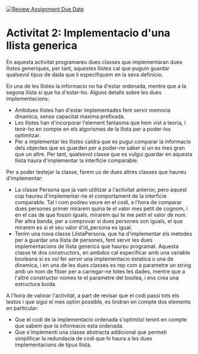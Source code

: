 [![Review Assignment Due Date](https://classroom.github.com/assets/deadline-readme-button-24ddc0f5d75046c5622901739e7c5dd533143b0c8e959d652212380cedb1ea36.svg)](https://classroom.github.com/a/Ah1mLC4h)
# Activitat 2: Implementacio d'una llista generica

En aquesta activitat programareu dues classes que implementaran dues llistes generiques, per tant, aquestes llistes cal que puguin guardar qualsevol tipus de dada que li especifiquem en la seva definicio.

En una de les llistes la informacio no ha d'estar ordenada, mentre que a la segona llista si que ha d'estar-ho. Alguns detalls sobre les dues implementacions:

* Ambdues llistes han d'estar implementades fent servir memoria dinamica, sense capacitat maxima prefixada.
* Les llistes han d'incorporar l'element fantasma que hem vist a teoria, i tenir-ho en compte en els algorismes de la llista per a poder-los optimitzar.
* Per a implementar les llistes caldra que es pugui comparar la informacio dels objectes que es guarden per a poder-ne saber si un es mes gran que un altre. Per tant, qualsevol classe que es vulgui guardar en aquesta llista haura d'implementar la interficie comparable.

Per a poder testejar la classe, farem us de dues altres classes que haureu d'implementar:

* La classe Persona que ja vam utilitzar a l'activitat anterior, pero aquest cop haureu d'implementar-ne el comportament de la interficie comparable. Tal i com podreu veure en el codi, a l'hora de comparar dues persones primer mirarem quina te el valor mes petit de cognom, i en el cas de que fossin iguals, mirarem qui te me petit el valor de nom. Per altra banda, per a comprovar si dues persones son iguals, el que mirarem es si el seu valor d'id_persona es igual.
* Tenim una nova classe LlistaPersona, que ha d'implementar els metodes per a guardar una llista de persones, fent servir les dues implementacions de llista generica que haureu programat. Aquesta classe te dos constructors, en ambdos cal especificar amb una variable booleana si es vol fer servir una implementacio estatica o una de dinamica, i en una de les dues classes es rep com a parametre un string amb un nom de fitxer per a carregar-ne totes les dades, mentre que a l'altre constructor nomes te el parametre del boolea, i ens crea una estructura buida.

A l'hora de valorar l'activitat, a part de revisar que el codi passi tots els testos i que sigui el mes optim possible, es tindran en compte dos elements en particular:
* Que el codi de la implementacio ordenada s'optimitzi tenint en compte que sabem que la informacio esta ordenada.
* Que s'implementi una classe abstracta addicional que permeti simplificar la redundacia de codi que hi haura a les dues implementacions de tipus llista.


